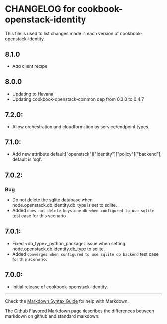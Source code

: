 # CHANGELOG for cookbook-openstack-identity

This file is used to list changes made in each version of cookbook-openstack-identity.

## 8.1.0
* Add client recipe

## 8.0.0
* Updating to Havana
* Updating cookbook-openstack-common dep from 0.3.0 to 0.4.7

## 7.2.0:
* Allow orchestration and cloudformation as service/endpoint types.

## 7.1.0:
* Add new attribute default["openstack"]["identity"]["policy"]["backend"], default is 'sql'.

## 7.0.2:
### Bug
* Do not delete the sqlite database when node.openstack.db.identity.db_type is set to sqlite.
* Added `does not delete keystone.db when configured to use sqlite` test case for this scenario

## 7.0.1:
* Fixed <db_type>_python_packages issue when setting node.openstack.db.identity.db_type to sqlite.
* Added `converges when configured to use sqlite db backend` test case for this scenario.

## 7.0.0:
* Initial release of cookbook-openstack-identity.

- - -
Check the [Markdown Syntax Guide](http://daringfireball.net/projects/markdown/syntax) for help with Markdown.

The [Github Flavored Markdown page](http://github.github.com/github-flavored-markdown/) describes the differences between markdown on github and standard markdown.
